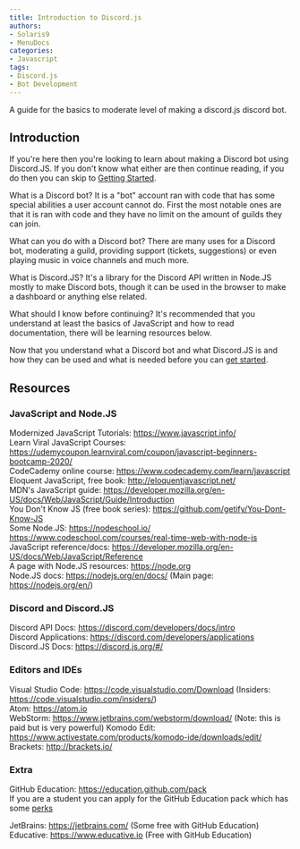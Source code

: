 ```yaml
---
title: Introduction to Discord.js
authors:
- Solaris9
- MenuDocs
categories:
- Javascript
tags:
- Discord.js
- Bot Development
---
```

A guide for the basics to moderate level of making a discord.js discord bot.
<!-- more -->

## Introduction

If you're here then you're looking to learn about making a Discord bot using Discord.JS. If you don't know what either are then continue reading, if you do then you can skip to [Getting Started](/topics/discordjs/gettingstarted.html).

What is a Discord bot? It is a "bot" account ran with code that has some special abilities a user account cannot do. First the most notable ones are that it is ran with code and they have no limit on the amount of guilds they can join.

What can you do with a Discord bot? There are many uses for a Discord bot, moderating a guild, providing support (tickets, suggestions) or even playing music in voice channels and much more.

What is Discord.JS? It's a library for the Discord API written in Node.JS mostly to make Discord bots, though it can be used in the browser to make a dashboard or anything else related.

What should I know before continuing? It's recommended that you understand at least the basics of JavaScript and how to read documentation, there will be learning resources below.

Now that you understand what a Discord bot and what Discord.JS is and how they can be used and what is needed before you can [get started](/topics/discordjs/gettingstarted.html).

## Resources

### JavaScript and Node.JS

Modernized JavaScript Tutorials: <https://www.javascript.info/> \
Learn Viral JavaScript Courses: <https://udemycoupon.learnviral.com/coupon/javascript-beginners-bootcamp-2020/> \
CodeCademy online course: <https://www.codecademy.com/learn/javascript> \
Eloquent JavaScript, free book: <http://eloquentjavascript.net/> \
MDN's JavaScript guide: <https://developer.mozilla.org/en-US/docs/Web/JavaScript/Guide/Introduction> \
You Don't Know JS (free book series): <https://github.com/getify/You-Dont-Know-JS> \
Some Node.JS: <https://nodeschool.io/> <https://www.codeschool.com/courses/real-time-web-with-node-js> \
JavaScript reference/docs: <https://developer.mozilla.org/en-US/docs/Web/JavaScript/Reference> \
A page with Node.JS resources: <https://node.org> \
Node.JS docs: <https://nodejs.org/en/docs/> (Main page: <https://nodejs.org/en/>)

### Discord and Discord.JS

Discord API Docs: <https://discord.com/developers/docs/intro> \
Discord Applications: <https://discord.com/developers/applications> \
Discord.JS Docs: <https://discord.js.org/#/>

### Editors and IDEs

Visual Studio Code: <https://code.visualstudio.com/Download> (Insiders: <https://code.visualstudio.com/insiders/>) \
Atom: <https://atom.io> \
WebStorm: <https://www.jetbrains.com/webstorm/download/> (Note: this is paid but is very powerful)
Komodo Edit: <https://www.activestate.com/products/komodo-ide/downloads/edit/> \
Brackets: <http://brackets.io/>

### Extra

GitHub Education: <https://education.github.com/pack> \
If you are a student you can apply for the GitHub Education pack which has some [perks](https://education.github.com/pack#offers)

JetBrains: <https://jetbrains.com/> (Some free with GitHub Education)\
Educative: <https://www.educative.io> (Free with GitHub Education)
